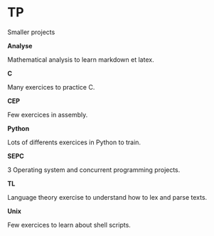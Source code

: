 # TP

Smaller projects

**Analyse**

Mathematical analysis to learn markdown et latex.

**C**

Many exercices to practice C.

**CEP**

Few exercices in assembly.

**Python**

Lots of differents exercices in Python to train.

**SEPC**

3 Operating system and concurrent programming projects.

**TL**

Language theory exercise to understand how to lex and parse texts.

**Unix**

Few exercices to learn about shell scripts.
